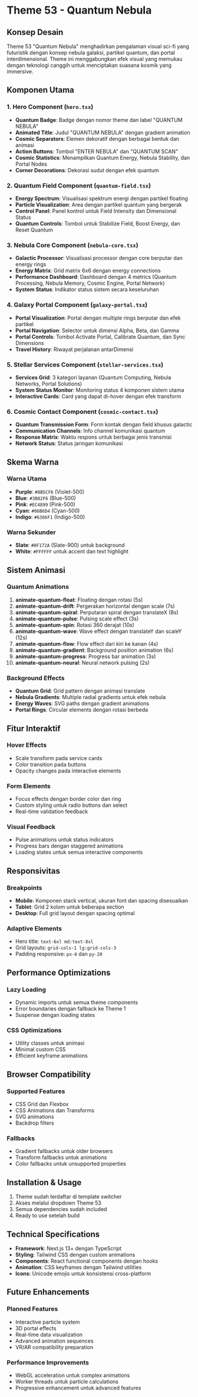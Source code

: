 # Theme 53 - Quantum Nebula

## Konsep Desain
Theme 53 "Quantum Nebula" menghadirkan pengalaman visual sci-fi yang futuristik dengan konsep nebula galaksi, partikel quantum, dan portal interdimensional. Theme ini menggabungkan efek visual yang memukau dengan teknologi canggih untuk menciptakan suasana kosmik yang immersive.

## Komponen Utama

### 1. Hero Component (`hero.tsx`)
- **Quantum Badge**: Badge dengan nomor theme dan label "QUANTUM NEBULA"
- **Animated Title**: Judul "QUANTUM NEBULA" dengan gradient animation
- **Cosmic Separators**: Elemen dekoratif dengan berbagai bentuk dan animasi
- **Action Buttons**: Tombol "ENTER NEBULA" dan "QUANTUM SCAN"
- **Cosmic Statistics**: Menampilkan Quantum Energy, Nebula Stability, dan Portal Nodes
- **Corner Decorations**: Dekorasi sudut dengan efek quantum

### 2. Quantum Field Component (`quantum-field.tsx`)
- **Energy Spectrum**: Visualisasi spektrum energi dengan partikel floating
- **Particle Visualization**: Area dengan partikel quantum yang bergerak
- **Control Panel**: Panel kontrol untuk Field Intensity dan Dimensional Status
- **Quantum Controls**: Tombol untuk Stabilize Field, Boost Energy, dan Reset Quantum

### 3. Nebula Core Component (`nebula-core.tsx`)
- **Galactic Processor**: Visualisasi processor dengan core berputar dan energy rings
- **Energy Matrix**: Grid matrix 6x6 dengan energy connections
- **Performance Dashboard**: Dashboard dengan 4 metrics (Quantum Processing, Nebula Memory, Cosmic Engine, Portal Network)
- **System Status**: Indikator status sistem secara keseluruhan

### 4. Galaxy Portal Component (`galaxy-portal.tsx`)
- **Portal Visualization**: Portal dengan multiple rings berputar dan efek partikel
- **Portal Navigation**: Selector untuk dimensi Alpha, Beta, dan Gamma
- **Portal Controls**: Tombol Activate Portal, Calibrate Quantum, dan Sync Dimensions
- **Travel History**: Riwayat perjalanan antarDimensi

### 5. Stellar Services Component (`stellar-services.tsx`)
- **Services Grid**: 3 kategori layanan (Quantum Computing, Nebula Networks, Portal Solutions)
- **System Status Monitor**: Monitoring status 4 komponen sistem utama
- **Interactive Cards**: Card yang dapat di-hover dengan efek transform

### 6. Cosmic Contact Component (`cosmic-contact.tsx`)
- **Quantum Transmission Form**: Form kontak dengan field khusus galactic
- **Communication Channels**: Info channel komunikasi quantum
- **Response Matrix**: Waktu respons untuk berbagai jenis transmisi
- **Network Status**: Status jaringan komunikasi

## Skema Warna

### Warna Utama
- **Purple**: `#8B5CF6` (Violet-500)
- **Blue**: `#3B82F6` (Blue-500)  
- **Pink**: `#EC4899` (Pink-500)
- **Cyan**: `#06B6D4` (Cyan-500)
- **Indigo**: `#6366F1` (Indigo-500)

### Warna Sekunder
- **Slate**: `#0F172A` (Slate-900) untuk background
- **White**: `#FFFFFF` untuk accent dan text highlight

## Sistem Animasi

### Quantum Animations
1. **animate-quantum-float**: Floating dengan rotasi (5s)
2. **animate-quantum-drift**: Pergerakan horizontal dengan scale (7s)
3. **animate-quantum-spiral**: Perputaran spiral dengan translateX (8s)
4. **animate-quantum-pulse**: Pulsing scale effect (3s)
5. **animate-quantum-spin**: Rotasi 360 derajat (10s)
6. **animate-quantum-wave**: Wave effect dengan translateY dan scaleY (12s)
7. **animate-quantum-flow**: Flow effect dari kiri ke kanan (4s)
8. **animate-quantum-gradient**: Background position animation (6s)
9. **animate-quantum-progress**: Progress bar animation (3s)
10. **animate-quantum-neural**: Neural network pulsing (2s)

### Background Effects
- **Quantum Grid**: Grid pattern dengan animasi translate
- **Nebula Gradients**: Multiple radial gradients untuk efek nebula
- **Energy Waves**: SVG paths dengan gradient animations
- **Portal Rings**: Circular elements dengan rotasi berbeda

## Fitur Interaktif

### Hover Effects
- Scale transform pada service cards
- Color transition pada buttons
- Opacity changes pada interactive elements

### Form Elements
- Focus effects dengan border color dan ring
- Custom styling untuk radio buttons dan select
- Real-time validation feedback

### Visual Feedback
- Pulse animations untuk status indicators
- Progress bars dengan staggered animations
- Loading states untuk semua interactive components

## Responsivitas

### Breakpoints
- **Mobile**: Komponen stack vertical, ukuran font dan spacing disesuaikan
- **Tablet**: Grid 2 kolom untuk beberapa section
- **Desktop**: Full grid layout dengan spacing optimal

### Adaptive Elements
- Hero title: `text-6xl md:text-8xl`
- Grid layouts: `grid-cols-1 lg:grid-cols-3`
- Padding responsive: `px-6` dan `py-20`

## Performance Optimizations

### Lazy Loading
- Dynamic imports untuk semua theme components
- Error boundaries dengan fallback ke Theme 1
- Suspense dengan loading states

### CSS Optimizations
- Utility classes untuk animasi
- Minimal custom CSS
- Efficient keyframe animations

## Browser Compatibility

### Supported Features
- CSS Grid dan Flexbox
- CSS Animations dan Transforms
- SVG animations
- Backdrop filters

### Fallbacks
- Gradient fallbacks untuk older browsers
- Transform fallbacks untuk animations
- Color fallbacks untuk unsupported properties

## Installation & Usage

1. Theme sudah terdaftar di template switcher
2. Akses melalui dropdown Theme 53
3. Semua dependencies sudah included
4. Ready to use setelah build

## Technical Specifications

- **Framework**: Next.js 13+ dengan TypeScript
- **Styling**: Tailwind CSS dengan custom animations
- **Components**: React functional components dengan hooks
- **Animation**: CSS keyframes dengan Tailwind utilities
- **Icons**: Unicode emojis untuk konsistensi cross-platform

## Future Enhancements

### Planned Features
- Interactive particle system
- 3D portal effects
- Real-time data visualization
- Advanced animation sequences
- VR/AR compatibility preparation

### Performance Improvements
- WebGL acceleration untuk complex animations
- Worker threads untuk particle calculations
- Progressive enhancement untuk advanced features 